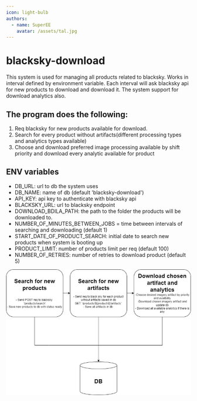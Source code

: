 ```yaml
---
icon: light-bulb
authors:
  - name: SuperEE
    avatar: /assets/tal.jpg
---
```



# blacksky-download

This system is used for managing all products related to blacksky.
Works in interval defined by environment variable.
Each interval will ask blacksky api for new products to download and download it.
The system support for download analytics also. 

## The program does the following:

1. Req blacksky for new products available for download.
2. Search for every product without artifacts(different processing types and analytics types available) 
3. Choose and download preferred image processing available by shift priority and download every analytic available for product

## ENV variables

- DB_URL: url to db the system uses
- DB_NAME: name of db (default 'blacksky-download')
- API_KEY: api key to authenticate with blacksky api
- BLACKSKY_URL: url to blacksky endpoint
- DOWNLOAD_BDILA_PATH: the path to the folder the products will be downloaded to.
- NUMBER_OF_MINUTES_BETWEEN_JOBS = time between intervals of searching and downloading (default 1)
- START_DATE_OF_PRODUCT_SEARCH: initial date to search new products when system is booting up
- PRODUCT_LIMIT: number of products limit per req (default 100)
- NUMBER_OF_RETRIES: number of retries to download product (default 5)

![Blacksky download interval](/assets/blacksky-download.jpg)